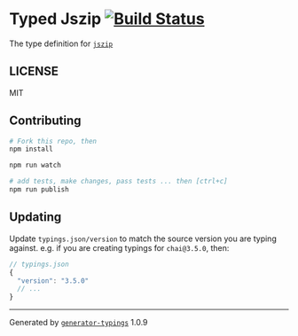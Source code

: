 # Typed Jszip  [![Build Status](https://travis-ci.org/it@github.com:sebastianhaas/typed-jszip.svg?branch=master)](https://travis-ci.org/it@github.com:sebastianhaas/typed-jszip)


The type definition for [`jszip`](https://github.com/Stuk/jszip.git)

## LICENSE

MIT

## Contributing

```sh
# Fork this repo, then
npm install

npm run watch

# add tests, make changes, pass tests ... then [ctrl+c]
npm run publish
```

## Updating

Update `typings.json/version` to match the source version you are typing against.
e.g. if you are creating typings for `chai@3.5.0`, then:

```js
// typings.json
{
  "version": "3.5.0"
  // ...
}
```

----

Generated by [`generator-typings`](https://github.com/typings/generator-typings) 1.0.9
